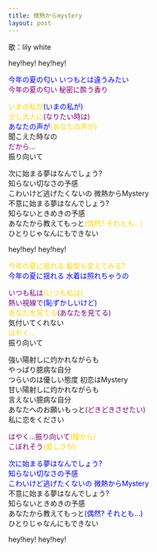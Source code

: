 ```yaml
---
title: 微熱からmystery
layout: post
---
```

歌：lily white

<p>hey!hey! hey!hey!</p>

<p><font color="blue">今年の夏の匂い いつもとは違うみたい</font><br />
<font color="purple">今年の夏の匂い 秘密に酔う香り</font></p>

<p><font color="gold">いまの私が</font><font color="blue">(いまの私が)</font><br />
<font color="gold">少し大人に</font><font color="purple">(なりたい時は)</font><br />
<font color="blue">あなたの声が</font><font color="gold">(あなたの声が)</font><br />
聞こえた時なの<br />
<font color="purple">だから…</font><br />
振り向いて</p>

<p>次に始まる夢はなんでしょう?<br />
知らない切なさの予感<br />
こわいけど逃げたくないの 微熱からMystery<br />
不意に始まる夢はなんでしょう?<br />
知らないときめきの予感<br />
あなたから教えてもっと<font color="gold">(偶然? それとも…)</font><br />
ひとりじゃなんにもできない</p>

<p>hey!hey! hey!hey!</p>

<p><font color="gold">今年の夏に揺れる 髪型も変えてみる?</font><br />
<font color="blue">今年の夏に揺れる 水着は照れちゃうの</font></p>

<p><font color="purple">いつも私は</font><font color="gold">(いつも私は)</font><br />
<font color="purple">熱い視線で</font><font color="blue">(恥ずかしいけど)</font><br />
<font color="gold">あなたを見てる</font><font color="purple">(あなたを見てる)</font><br />
気付いてくれない<br />
<font color="gold">はやく…</font><br />
振り向いて</p>

<p>強い陽射しに灼かれながらも<br />
やっぱり臆病な自分<br />
つらいのは優しい態度 初恋はMystery<br />
甘い陽射しに灼かれながらも<br />
言えない臆病な自分<br />
あなたへのお願いもっと<font color="purple">(どきどきさせたい)</font><br />
私に恋をください</p>

<p><font color="purple">はやく…振り向いて</font><font color="gold">(瞳から)</font><br />
<font color="purple">こぼれそう</font><font color="gold">(愛しさが)</font></p>

<p><font color="blue">次に始まる夢はなんでしょう?<br />
知らない切なさの予感<br />
こわいけど逃げたくないの 微熱からMystery</font><br />
不意に始まる夢はなんでしょう?<br />
知らないときめきの予感<br />
あなたから教えてもっと<font color="blue">(偶然? それとも…)</font><br />
ひとりじゃなんにもできない</p>

<p>hey!hey! hey!hey!</p>
